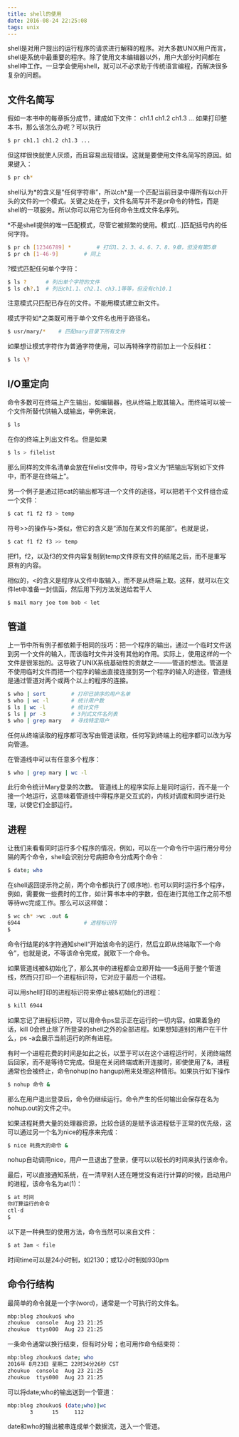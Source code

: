 ```yaml
---
title: shell的使用
date: 2016-08-24 22:25:08
tags: unix
---
```

shell是对用户提出的运行程序的请求进行解释的程序。对大多数UNIX用户而言，shell是系统中最重要的程序。除了使用文本编辑器以外，用户大部分时间都在shell中工作。一旦学会使用shell，就可以不必求助于传统语言编程，而解决很多复杂的问题。
<!--more-->

## 文件名简写
假如一本书中的每章拆分成节，建成如下文件：
ch1.1
ch1.2
ch1.3
...
如果打印整本书，那么该怎么办呢？可以执行
```bash
$ pr ch1.1 ch1.2 ch1.3 ...
```
但这样很快就使人厌烦，而且容易出现错误。这就是要使用文件名简写的原因。如果键入：
```bash
$ pr ch*
```
shell认为\*的含义是“任何字符串”，所以ch*是一个匹配当前目录中得所有以ch开头的文件的一个模式。关键之处在于，文件名简写并不是pr命令的特性，而是shell的一项服务。所以你可以用它为任何命令生成文件名序列。

\*不是shell提供的唯一匹配模式，尽管它被频繁的使用。模式[...]匹配括号内的任何字符。
```bash
$ pr ch [12346789] *		# 打印1、2、3、4、6、7、8、9章，但没有第5章
$ pr ch [1-46-9]		# 同上
```

?模式匹配任何单个字符：
```bash
$ ls ?		# 列出单个字符的文件
$ ls ch?.1	# 列出ch1.1、ch2.1、ch3.1等等，但没有ch10.1
```
注意模式只匹配已存在的文件。不能用模式建立新文件。

模式字符如\*之类既可用于单个文件名也用于路径名。
```bash
$ usr/mary/*	# 匹配mary目录下所有文件
```
如果想让模式字符作为普通字符使用，可以再特殊字符前加上一个反斜杠：
```bash
$ ls \?
```

## I/O重定向
命令多数可在终端上产生输出，如编辑器，也从终端上取其输入。而终端可以被一个文件所替代供输入或输出，举例来说，
```bash
$ ls
```
在你的终端上列出文件名。但是如果
```bash
$ ls > filelist
```
那么同样的文件名清单会放在filelist文件中，符号>含义为“把输出写到如下文件中，而不是在终端上”。

另一个例子是通过把cat的输出都写进一个文件的途径，可以把若干个文件组合成一个文件：
```bash
$ cat f1 f2 f3 > temp
```
符号>>的操作与>类似，但它的含义是“添加在某文件的尾部”。也就是说，
```bash
$ cat f1 f2 f3 >> temp
```
把f1，f2，以及f3的文件内容复制到temp文件原有文件的结尾之后，而不是重写原有的内容。

相似的，<的含义是程序从文件中取输入，而不是从终端上取。这样，就可以在文件let中准备一封信函，然后用下列方法发送给若干人
```bash
$ mail mary joe tom bob < let
```

## 管道
上一节中所有例子都依赖于相同的技巧：把一个程序的输出，通过一个临时文件送到另一个文件的输入，而该临时文件并没有其他的作用。实际上，使用这样的一个文件是很笨拙的。这导致了UNIX系统基础性的贡献之一——管道的想法。管道是不使用临时文件而把一个程序的输出直接连接到另一个程序的输入的途径，管道线是通过管道对两个或两个以上的程序的连接。
```bash
$ who | sort		# 打印已排序的用户名单
$ who | wc -l 		# 统计用户数
$ ls | wc -l 		# 统计文件
$ ls | pr -3 		# 3列式文件名列表
$ who | grep mary 	# 寻找特定用户
```
任何从终端读取的程序都可改写由管道读取，任何写到终端上的程序都可以改为写向管道。

在管道线中可以有任意多个程序：
```bash
$ who | grep mary | wc -l
```
此行命令统计Mary登录的次数。
管道线上的程序实际上是同时运行，而不是一个接一个地运行，这意味着管道线中得程序是交互式的，内核对调度和同步进行处理，以使它们全部运行。

## 进程
让我们来看看同时运行多个程序的情况，例如，可以在一个命令行中运行用分号分隔的两个命令，shell会识别分号病把命令分成两个命令：
```bash
$ date; who
```
在shell返回提示符之前，两个命令都执行了(顺序地).
也可以同时运行多个程序，例如，需要做一些费时的工作，如计算书本中的字数，但在进行其他工作之前不想等待wc完成工作。那么可以这样做：
```bash
$ wc ch* >wc .out &
6944					# 进程标识符
$
```
命令行结尾的&字符通知shell“开始该命令的运行，然后立即从终端取下一个命令”，也就是说，不等该命令完成，就取下一个命令。

如果管道线被&初始化了，那么其中的进程都会立即开始——$适用于整个管道线，然而只打印一个进程标识符，它对应于最后一个进程。

可以用shell打印的进程标识符来停止被&初始化的进程：
```bash
$ kill 6944
```
如果忘记了进程标识符，可以用命令ps显示正在运行的一切内容。如果着急的话，kill 0会终止除了所登录的shell之外的全部进程。如果想知道别的用户在干什么，ps -a会展示当前运行的所有进程。

有时一个进程花费的时间是如此之长，以至于可以在这个进程运行时，关闭终端然后回家，而不是等待它完成。但是在关闭终端或断开连接时，即使使用了&，进程通常也会被终止，命令nohup(no hangup)用来处理这种情形。如果执行如下操作
```bash
$ nohup 命令 &
```
那么在用户退出登录后，命令仍继续运行。命令产生的任何输出会保存在名为nohup.out的文件之中。

如果进程耗费大量的处理器资源，比较合适的是赋予该进程低于正常的优先级，这可以通过另一个名为nice的程序来完成：
```bash
$ nice 耗费大的命令 &
```
nohup自动调用nice，用户一旦退出了登录，便可以以较长的时间来执行该命令。

最后，可以直接通知系统，在一清早别人还在睡觉没有进行计算的时候，启动用户的进程，该命令名为at(1)：
```bash
$ at 时间
你打算运行的命令
ctl-d
$
```
以下是一种典型的使用方法，命令当然可以来自文件：
```bash
$ at 3am < file
```
时间time可以是24小时制，如2130；或12小时制如930pm

## 命令行结构

最简单的命令就是一个字(word)，通常是一个可执行的文件名。

```bash
mbp:blog zhoukuo$ who
zhoukuo  console  Aug 23 21:25 
zhoukuo  ttys000  Aug 23 21:25 
```

一条命令通常以换行结束，但有时分号；也可用作命令结束符：

```bash
mbp:blog zhoukuo$ date; who
2016年 8月23日 星期二 22时34分26秒 CST
zhoukuo  console  Aug 23 21:25 
zhoukuo  ttys000  Aug 23 21:25 
```
可以将date;who的输出送到一个管道：

```bash
mbp:blog zhoukuo$ (date;who)|wc
       3      15     112
```
date和who的输出被串连成单个数据流，送入一个管道。

